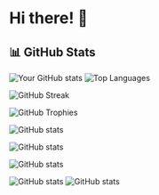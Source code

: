 # Hi there! 👋

## 📊 GitHub Stats

![Your GitHub stats](https://github-readme-stats.vercel.app/api?username=Rume7&show_icons=true&theme=tokyonight&count_private=true)  ![Top Languages](https://github-readme-stats.vercel.app/api/top-langs/?username=Rume7&layout=compact&theme=tokyonight)

![GitHub Streak](https://github-readme-streak-stats.herokuapp.com/?user=Rume7&theme=tokyonight)

![GitHub Trophies](https://github-profile-trophy.vercel.app/?username=Rume7&theme=onedark) 

<!-- Custom colors -->
![GitHub stats](https://github-readme-stats.vercel.app/api?username=Rume7&bg_color=0d1117&text_color=c9d1d9&icon_color=f85149&title_color=58a6ff&show_icons=true)

<!-- Custom border and background -->
![GitHub stats](https://github-readme-stats.vercel.app/api?username=Rume7&show_icons=true&theme=tokyonight&border_color=30363d&bg_color=0d1117)

<!-- Disable border -->
![GitHub stats](https://github-readme-stats.vercel.app/api?username=Rume7&show_icons=true&theme=tokyonight&hide_border=true)

<!-- Custom rank icon -->
![GitHub stats](https://github-readme-stats.vercel.app/api?username=Rume7&show_icons=true&theme=tokyonight&rank_icon=github)
![GitHub stats](https://github-readme-stats.vercel.app/api?username=Rume7&show_icons=true&theme=tokyonight&rank_icon=percentile)


<!--
**Rume7/Rume7** is a ✨ _special_ ✨ repository because its `README.md` (this file) appears on your GitHub profile.

Here are some ideas to get you started:

- 🔭 I’m currently working on ...
- 🌱 I’m currently learning ...
- 👯 I’m looking to collaborate on ...
- 🤔 I’m looking for help with ...
- 💬 Ask me about ...
- 📫 How to reach me: ...
- 😄 Pronouns: ...
- ⚡ Fun fact: ...
-->
